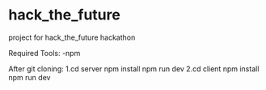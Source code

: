 # hack_the_future
project for hack_the_future hackathon 

Required Tools:
-npm

After git cloning:
1.cd server 
  npm install 
  npm run dev
2.cd client 
  npm install 
  npm run dev


